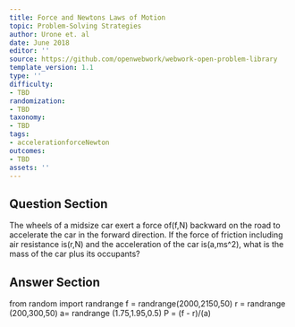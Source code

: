 ```yaml
---
title: Force and Newtons Laws of Motion
topic: Problem-Solving Strategies
author: Urone et. al
date: June 2018
editor: ''
source: https://github.com/openwebwork/webwork-open-problem-library
template_version: 1.1
type: ''
difficulty:
- TBD
randomization:
- TBD
taxonomy:
- TBD
tags:
- accelerationforceNewton
outcomes:
- TBD
assets: ''
---
```


## Question Section 

The wheels of a midsize car exert a force of(f,N) backward on the road to accelerate the car in the forward direction. If the force of friction including air resistance is(r,N) and the acceleration of the car is(a,ms^2), what is the mass of the car plus its occupants?



## Answer Section

from random import randrange
f = randrange(2000,2150,50)
r = randrange (200,300,50)
a= randrange (1.75,1.95,0.5)
P = (f - r)/(a)